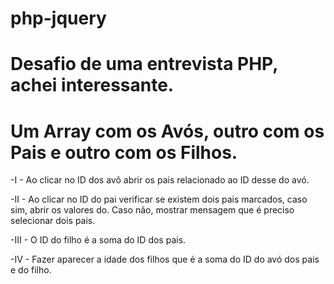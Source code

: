 # php-jquery

# Desafio de uma entrevista PHP, achei interessante.

# Um Array com os Avós, outro com os Pais e outro com os Filhos. 

-I - Ao clicar no ID dos avô abrir os pais relacionado ao ID desse do avó.

-II - Ao clicar no ID do pai verificar se existem dois pais marcados, caso sim, abrir os valores do. Caso não, mostrar mensagem que é preciso selecionar dois pais.

-III - O ID do filho é a soma do ID dos pais. 

-IV - Fazer aparecer a idade dos filhos que é a soma do ID do avó dos pais e do filho.
